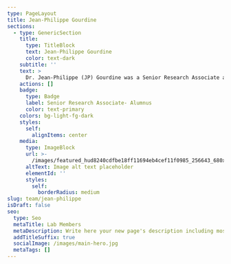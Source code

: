 ```yaml
---
type: PageLayout
title: Jean-Philippe Gourdine
sections:
  - type: GenericSection
    title:
      type: TitleBlock
      text: Jean-Philippe Gourdine
      color: text-dark
    subtitle: ''
    text: >
      Dr. Jean-Philippe (JP) Gourdine was a Senior Research Associate at the Oregon Health & Science University (OHSU), at the Oregon Clinical and Translational Institute (OCTRI) and part of Dr. Lisa Karstens’ lab from 2019 to 2021. He is now an Assistant Professor of Chemistry at Lewis & Clark College. After his PhD in Marine Molecular Biology and Biochemistry (2006) from the Université des Antilles et de la Guyane (UAG, French Caribbean) and research and teaching positions in Glycobiology in France and the US (Martinique/Grenoble & Emory University, Atlanta, GA), he moved to Portland, Oregon in 2014, working as a scientific patent clerk at Kolisch-Hartwell then as a research associate in biological ontologies at OHSU. Dr. Gourdine’s work in the Karstens’ lab included metadata and data standards in human urogenital microbiome (urobiome) research and investigating how urinary glycans are associated with the urobiome.
    actions: []
    badge:
      type: Badge
      label: Senior Research Associate- Alumnus
      color: text-primary
    colors: bg-light-fg-dark
    styles:
      self:
        alignItems: center
    media:
      type: ImageBlock
      url: >-
        /images/featured_hud8240cdfbe18ff11694eb4cef11f0985_256643_680x500_fill_q90_lanczos_smart1_3.png
      altText: Image alt text placeholder
      elementId: ''
      styles:
        self:
          borderRadius: medium
slug: team/jean-philippe
isDraft: false
seo:
  type: Seo
  metaTitle: Lab Members
  metaDescription: Write here your new page's description including most relevant keywords.
  addTitleSuffix: true
  socialImage: /images/main-hero.jpg
  metaTags: []
---
```

